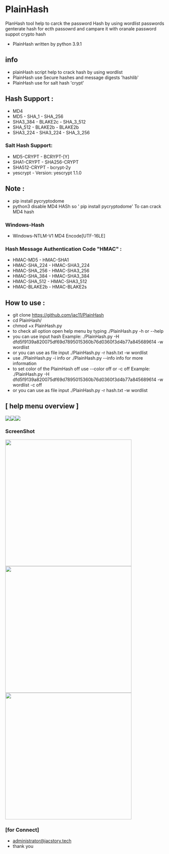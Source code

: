 # PlainHash
PlanHash tool help to carck the password Hash by using wordlist passwords 
genterate hash for ecth passowrd and campare it with oranale password 
suppot crypto hash 
* PlainHash written by python 3.9.1

## info 
* plainHash script help to  crack hash by using wordlist
* PlainHash use Secure hashes and message digests 'hashlib'
* PlainHash use for salt hash 'crypt' 

##  Hash Support : 
* MD4
* MD5  - SHA_1 - SHA_256
* SHA3_384 - BLAKE2c - SHA_3_512
* SHA_512  - BLAKE2b - BLAKE2b 
* SHA3_224 - SHA3_224  - SHA_3_256
### Salt Hash Support:
* MD5-CRYPT  - BCRYPT-[Y]
* SHA1-CRYPT - SHA256-CRYPT 
* SHA512-CRYPT  - bcrypt-2y
* yescrypt - Version: yescrypt 1.1.0 
## Note :
*  pip install pycryptodome 
* python3 disable MD4 HASh so ' pip install pycryptodome' To can crack MD4 hash
### Windows-Hash
* Windows-NTLM-V1 MD4 Encode[UTF-16LE]
### Hash Message Authentication Code "HMAC" : 
 
* HMAC-MD5       - HMAC-SHA1  
* HMAC-SHA_224   - HMAC-SHA3_224
* HMAC-SHA_256   - HMAC-SHA3_256
* HMAC-SHA_384   - HMAC-SHA3_384   
* HMAC-SHA_512   - HMAC-SHA3_512
* HMAC-BLAKE2b   - HMAC-BLAKE2s


## How to use :
* git clone https://github.com/jac11/PlainHash
* cd PlainHash/
* chmod +x PlainHash.py
* to check all  option open help menu by typing ./PlainHash.py -h or --help
* you can use input hash Example: ./PlainHash.py -H dfd5f9139a820075df69d7895015360b76d0360f3d4b77a845689614 -w wordlist
* or you can use as file input ./PlainHash.py -r hash.txt -w wordlist
* use ./PlainHash.py  -i info  or ./PlainHash.py  --info info for more information
* to set color of the PlaimHash off use --color off or -c off    Example: ./PlainHash.py -H dfd5f9139a820075df69d7895015360b76d0360f3d4b77a845689614 -w wordlist -c off
* or you can use as file input ./PlainHash.py -r hash.txt -w wordlist
##  [ help menu overview ] 
 <img src = "images/5.png"><img src = "images/8.png"><img src = "images/9.png" >
  

### ScreenShot
 <img src = "images/2.gif" width=400> <img src = "images/7.gif" width=400>  <img src = "images/3.png" width=400> 
  
### [for Connect]
* administrator@jacstory.tech
* thank you 

